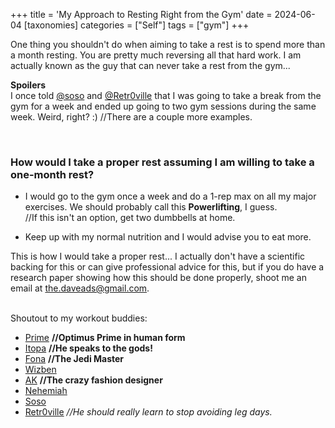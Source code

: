 +++
title = 'My Approach to Resting Right from the Gym'
date = 2024-06-04
[taxonomies]
categories = ["Self"]
tags = ["gym"]
+++

One thing you shouldn't do when aiming to take a rest is to spend more than a month resting. You are pretty much reversing all that hard work. I am actually known as the guy that can never take a rest from the gym...

**Spoilers**<br>
I once told [@soso](https://www.instagram.com/the.afro.poet/) and [@Retr0ville](https://github.com/Retr0ville) that I was going to take a break from the gym for a week and ended up going to two gym sessions during the same week. Weird, right? :) //There are a couple more examples.


<br>

### How would I take a proper rest assuming I am willing to take a one-month rest?

* I would go to the gym once a week and do a 1-rep max on all my major exercises. We should probably call this **Powerlifting**, I guess.<br> //If this isn't an option, get two dumbbells at home.

* Keep up with my normal nutrition and I would advise you to eat more.

This is how I would take a proper rest... I actually don't have a scientific backing for this or can give professional advice for this, but if you do have a research paper showing how this should be done properly, shoot me an email at [the.daveads@gmail.com](mailto:the.daveads@gmail.com).

<br>
Shoutout to my workout buddies:

* [Prime](https://github.com/prime-infinity)  **//Optimus Prime in human form**
* [Itopa](#) **//He speaks to the gods!**
* [Fona](#) **//The Jedi Master**
* [Wizben](#)
* [AK](#) **//The crazy fashion designer**
* [Nehemiah](#)
* [Soso](https://www.instagram.com/the.afro.poet/)
* [Retr0ville](https://github.com/Retr0ville) *//He should really learn to stop avoiding leg days.*